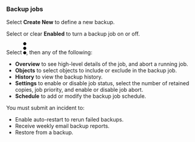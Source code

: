 ### Backup jobs

Select **Create New** to define a new backup.

Select or clear **Enabled** to turn a backup job on or off.

Select ![more_vert_kebob-15px.svg](more_vert_kebob-15px.svg), then any of the following:

- **Overview** to see high-level details of the job, and abort a running job.
- **Objects** to select objects to include or exclude in the backup job.
- **History** to view the backup history.
- **Settings** to enable or disable job status, select the number of retained copies, job priority, and enable or disable job abort.
- **Schedule** to add or modify the backup job schedule.

You must submit an incident to:

- Enable auto-restart to rerun failed backups.
- Receive weekly email backup reports.
- Restore from a backup.
